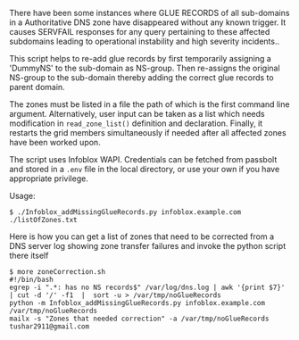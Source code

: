 There have been some instances where GLUE RECORDS of all sub-domains in a Authoritative DNS zone have disappeared without any known trigger. It causes SERVFAIL responses for any query pertaining to these affected subdomains leading to operational instability and high severity incidents.. 

This script helps to re-add glue records by first temporarily assigning a 'DummyNS' to the sub-domain as NS-group. Then re-assigns the original NS-group to the sub-domain thereby adding the correct glue records to parent domain.

The zones must be listed in a file the path of which is the first command line argument. Alternatively, user input can be taken as a list which needs modification in `read_zone_list()` definition and declaration.
Finally, it restarts the grid members simultaneously if needed after all affected zones have been worked upon.

The script uses Infoblox WAPI. Credentials can be fetched from passbolt and stored in a `.env` file in the local directory, or use your own if you have appropriate privilege.


Usage:
```
$ ./Infoblox_addMissingGlueRecords.py infoblox.example.com ./listOfZones.txt
```

Here is how you can get a list of zones that need to be corrected from a DNS server log showing zone transfer failures and invoke the python script there itself
``` 
$ more zoneCorrection.sh 
#!/bin/bash
egrep -i ".*: has no NS records$" /var/log/dns.log | awk '{print $7}' | cut -d '/' -f1  |  sort -u > /var/tmp/noGlueRecords
python -m Infoblox_addMissingGlueRecords.py infoblox.example.com /var/tmp/noGlueRecords
mailx -s "Zones that needed correction" -a /var/tmp/noGlueRecords tushar2911@gmail.com
``` 

